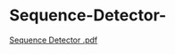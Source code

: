 # Sequence-Detector-
[Sequence Detector .pdf](https://github.com/user-attachments/files/19726546/Sequence.Detector.pdf)
